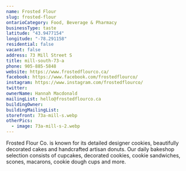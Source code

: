 ```yaml
---
name: Frosted Flour
slug: frosted-flour
ontarioCategory: Food, Beverage & Pharmacy
businessType: taste
latitude: "43.9477154"
longitude: "-78.291158"
residential: false
vacant: false
address: 73 Mill Street S
title: mill-south-73-a
phone: 905-885-5848
website: https://www.frostedflourco.ca/
facebook: https://www.facebook.com/frostedflourco/
instagram: https://www.instagram.com/frostedflourco/
twitter:
ownerName: Hannah Macdonald
mailingList: hello@frostedflourco.ca
buildingOwner:
buildingMailingList:
storefront: 73a-mill-s.webp
otherPics:
  - image: 73a-mill-s-2.webp
---
```


Frosted Flour Co. is known for its detailed designer cookies, beautifully decorated cakes and handcrafted artisan
donuts. Our daily bakeshop selection consists of cupcakes, decorated cookies, cookie sandwiches, scones, macarons,
cookie dough cups and more.
